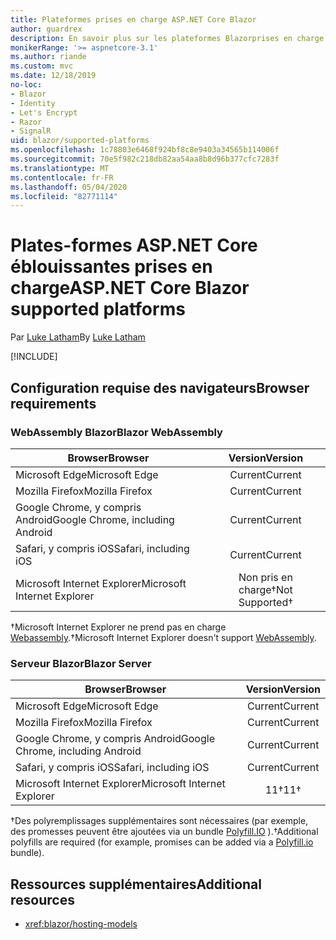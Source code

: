 ```yaml
---
title: Plateformes prises en charge ASP.NET Core Blazor
author: guardrex
description: En savoir plus sur les plateformes Blazorprises en charge pour ASP.net core.
monikerRange: '>= aspnetcore-3.1'
ms.author: riande
ms.custom: mvc
ms.date: 12/18/2019
no-loc:
- Blazor
- Identity
- Let's Encrypt
- Razor
- SignalR
uid: blazor/supported-platforms
ms.openlocfilehash: 1c78803e6468f924bf8c8e9403a34565b114006f
ms.sourcegitcommit: 70e5f982c218db82aa54aa8b8d96b377cfc7283f
ms.translationtype: MT
ms.contentlocale: fr-FR
ms.lasthandoff: 05/04/2020
ms.locfileid: "82771114"
---
```

# <a name="aspnet-core-blazor-supported-platforms"></a><span data-ttu-id="74a5d-103">Plates-formes ASP.NET Core éblouissantes prises en charge</span><span class="sxs-lookup"><span data-stu-id="74a5d-103">ASP.NET Core Blazor supported platforms</span></span>

<span data-ttu-id="74a5d-104">Par [Luke Latham](https://github.com/guardrex)</span><span class="sxs-lookup"><span data-stu-id="74a5d-104">By [Luke Latham](https://github.com/guardrex)</span></span>

[!INCLUDE[](~/includes/blazorwasm-preview-notice.md)]

## <a name="browser-requirements"></a><span data-ttu-id="74a5d-105">Configuration requise des navigateurs</span><span class="sxs-lookup"><span data-stu-id="74a5d-105">Browser requirements</span></span>

### <a name="blazor-webassembly"></a><span data-ttu-id="74a5d-106">WebAssembly Blazor</span><span class="sxs-lookup"><span data-stu-id="74a5d-106">Blazor WebAssembly</span></span>

| <span data-ttu-id="74a5d-107">Browser</span><span class="sxs-lookup"><span data-stu-id="74a5d-107">Browser</span></span>                          | <span data-ttu-id="74a5d-108">Version</span><span class="sxs-lookup"><span data-stu-id="74a5d-108">Version</span></span>               |
| -------------------------------- | :-------------------: |
| <span data-ttu-id="74a5d-109">Microsoft Edge</span><span class="sxs-lookup"><span data-stu-id="74a5d-109">Microsoft Edge</span></span>                   | <span data-ttu-id="74a5d-110">Current</span><span class="sxs-lookup"><span data-stu-id="74a5d-110">Current</span></span>               |
| <span data-ttu-id="74a5d-111">Mozilla Firefox</span><span class="sxs-lookup"><span data-stu-id="74a5d-111">Mozilla Firefox</span></span>                  | <span data-ttu-id="74a5d-112">Current</span><span class="sxs-lookup"><span data-stu-id="74a5d-112">Current</span></span>               |
| <span data-ttu-id="74a5d-113">Google Chrome, y compris Android</span><span class="sxs-lookup"><span data-stu-id="74a5d-113">Google Chrome, including Android</span></span> | <span data-ttu-id="74a5d-114">Current</span><span class="sxs-lookup"><span data-stu-id="74a5d-114">Current</span></span>               |
| <span data-ttu-id="74a5d-115">Safari, y compris iOS</span><span class="sxs-lookup"><span data-stu-id="74a5d-115">Safari, including iOS</span></span>            | <span data-ttu-id="74a5d-116">Current</span><span class="sxs-lookup"><span data-stu-id="74a5d-116">Current</span></span>               |
| <span data-ttu-id="74a5d-117">Microsoft Internet Explorer</span><span class="sxs-lookup"><span data-stu-id="74a5d-117">Microsoft Internet Explorer</span></span>      | <span data-ttu-id="74a5d-118">Non pris en charge&dagger;</span><span class="sxs-lookup"><span data-stu-id="74a5d-118">Not Supported&dagger;</span></span> |

<span data-ttu-id="74a5d-119">&dagger;Microsoft Internet Explorer ne prend pas en charge [Webassembly](https://webassembly.org).</span><span class="sxs-lookup"><span data-stu-id="74a5d-119">&dagger;Microsoft Internet Explorer doesn't support [WebAssembly](https://webassembly.org).</span></span>

### <a name="blazor-server"></a><span data-ttu-id="74a5d-120">Serveur Blazor</span><span class="sxs-lookup"><span data-stu-id="74a5d-120">Blazor Server</span></span>

| <span data-ttu-id="74a5d-121">Browser</span><span class="sxs-lookup"><span data-stu-id="74a5d-121">Browser</span></span>                          | <span data-ttu-id="74a5d-122">Version</span><span class="sxs-lookup"><span data-stu-id="74a5d-122">Version</span></span>    |
| -------------------------------- | :--------: |
| <span data-ttu-id="74a5d-123">Microsoft Edge</span><span class="sxs-lookup"><span data-stu-id="74a5d-123">Microsoft Edge</span></span>                   | <span data-ttu-id="74a5d-124">Current</span><span class="sxs-lookup"><span data-stu-id="74a5d-124">Current</span></span>    |
| <span data-ttu-id="74a5d-125">Mozilla Firefox</span><span class="sxs-lookup"><span data-stu-id="74a5d-125">Mozilla Firefox</span></span>                  | <span data-ttu-id="74a5d-126">Current</span><span class="sxs-lookup"><span data-stu-id="74a5d-126">Current</span></span>    |
| <span data-ttu-id="74a5d-127">Google Chrome, y compris Android</span><span class="sxs-lookup"><span data-stu-id="74a5d-127">Google Chrome, including Android</span></span> | <span data-ttu-id="74a5d-128">Current</span><span class="sxs-lookup"><span data-stu-id="74a5d-128">Current</span></span>    |
| <span data-ttu-id="74a5d-129">Safari, y compris iOS</span><span class="sxs-lookup"><span data-stu-id="74a5d-129">Safari, including iOS</span></span>            | <span data-ttu-id="74a5d-130">Current</span><span class="sxs-lookup"><span data-stu-id="74a5d-130">Current</span></span>    |
| <span data-ttu-id="74a5d-131">Microsoft Internet Explorer</span><span class="sxs-lookup"><span data-stu-id="74a5d-131">Microsoft Internet Explorer</span></span>      | <span data-ttu-id="74a5d-132">11&dagger;</span><span class="sxs-lookup"><span data-stu-id="74a5d-132">11&dagger;</span></span> |

<span data-ttu-id="74a5d-133">&dagger;Des polyremplissages supplémentaires sont nécessaires (par exemple, des promesses peuvent être ajoutées via un bundle [Polyfill.IO](https://polyfill.io/v3/) ).</span><span class="sxs-lookup"><span data-stu-id="74a5d-133">&dagger;Additional polyfills are required (for example, promises can be added via a [Polyfill.io](https://polyfill.io/v3/) bundle).</span></span>

## <a name="additional-resources"></a><span data-ttu-id="74a5d-134">Ressources supplémentaires</span><span class="sxs-lookup"><span data-stu-id="74a5d-134">Additional resources</span></span>

* <xref:blazor/hosting-models>
